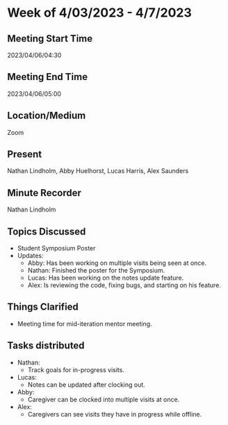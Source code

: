 # Week of 4/03/2023 - 4/7/2023

## Meeting Start Time 

2023/04/06/04:30

## Meeting End Time

2023/04/06/05:00

## Location/Medium

Zoom

## Present

Nathan Lindholm, Abby Huelhorst, Lucas Harris, Alex Saunders

## Minute Recorder

Nathan Lindholm

## Topics Discussed

- Student Symposium Poster
- Updates:
  - Abby: Has been working on multiple visits being seen at once.
  - Nathan: Finished the poster for the Symposium.
  - Lucas: Has been working on the notes update feature.
  - Alex: Is reviewing the code, fixing bugs, and starting on his feature.

## Things Clarified

- Meeting time for mid-iteration mentor meeting.

## Tasks distributed

- Nathan: 
  - Track goals for in-progress visits.
- Lucas: 
  - Notes can be updated after clocking out.
- Abby:
  - Caregiver can be clocked into multiple visits at once.
- Alex:
  - Caregivers can see visits they have in progress while offline.
